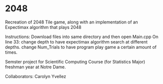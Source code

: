 # 2048
Recreation of 2048 Tile game, along with an implementation of an Expectimax algorithm that plays 2048 

Instructions:
    Download files into same directory and then open Main.cpp
      On line 33:
        change depth to have expectimax algorithm search at different depths. 
        change Num_Trials to have program play game a certain amount of times. 


Semster project for Scientific Computing Course (for Statistics Major) freshman year at Notre Dame. 

Collaborators:
    Carolyn Yvellez
